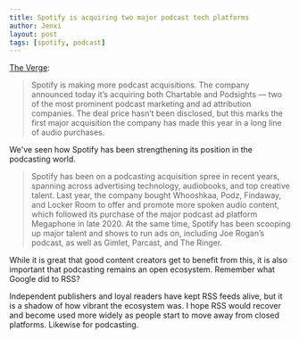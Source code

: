 ```yaml
---
title: Spotify is acquiring two major podcast tech platforms
author: Jenxi
layout: post
tags: [spotify, podcast]
---
```

[The Verge](https://www.theverge.com/2022/2/16/22937826/spotify-podsights-chartable-acquisitions-podcast-marketing-platforms):

> Spotify is making more podcast acquisitions. The company announced today it’s acquiring both Chartable and Podsights — two of the most prominent podcast marketing and ad attribution companies. The deal price hasn’t been disclosed, but this marks the first major acquisition the company has made this year in a long line of audio purchases.

We've seen how Spotify has been strengthening its position in the podcasting world.

> Spotify has been on a podcasting acquisition spree in recent years, spanning across advertising technology, audiobooks, and top creative talent. Last year, the company bought Whooshkaa, Podz, Findaway, and Locker Room to offer and promote more spoken audio content, which followed its purchase of the major podcast ad platform Megaphone in late 2020. At the same time, Spotify has been scooping up major talent and shows to run ads on, including Joe Rogan’s podcast, as well as Gimlet, Parcast, and The Ringer.

While it is great that good content creators get to benefit from this, it is also important that podcasting remains an open ecosystem. Remember what Google did to RSS? 

Independent publishers and loyal readers have kept RSS feeds alive, but it is a shadow of how vibrant the ecosystem was. I hope RSS would recover and become used more widely as people start to move away from closed platforms. Likewise for podcasting.